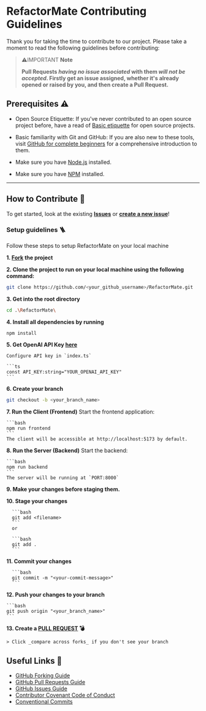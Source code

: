 # RefactorMate Contributing Guidelines

Thank you for taking the time to contribute to our project. Please take a moment to read the following guidelines before contributing:

> ⚠️IMPORTANT **Note**
>
> **Pull Requests _having no issue associated_ with them _will not be accepted_. Firstly get an issue assigned, whether it's already opened or raised by you, and then create a Pull Request.**

## Prerequisites ⚠️

- Open Source Etiquette: If you've never contributed to an open source project before, have a read of [Basic etiquette](https://developer.mozilla.org/en-US/docs/MDN/Community/Open_source_etiquette) for open source projects.

- Basic familiarity with Git and GitHub: If you are also new to these tools, visit [GitHub for complete beginners](https://developer.mozilla.org/en-US/docs/MDN/Contribute/GitHub_beginners) for a comprehensive introduction to them.

- Make sure you have [Node.js](https://nodejs.org/) installed.
- Make sure you have [NPM](https://docs.npmjs.com/downloading-and-installing-node-js-and-npm) installed.

---

## How to Contribute 🤔

To get started, look at the existing [**Issues**](https://github.com/harmeetsingh11/RefactorMate/issues) or [**create a new issue**](https://github.com/harmeetsingh11/RefactorMate/issues/new/choose)!

### Setup guidelines 🪜
Follow these steps to setup RefactorMate on your local machine

**1. [Fork](https://github.com/harmeetsingh11/RefactorMate/fork) the project**
   
**2. Clone the project to run on your local machine using the following command:**

   ```sh
   git clone https://github.com/<your_github_username>/RefactorMate.git
   ```

**3. Get into the root directory**

   ```sh
   cd .\RefactorMate\
   ```

**4. Install all dependencies by running**

   ```sh
   npm install
   ```
**5. Get OpenAI API Key [here](https://openai.com/product)**

    Configure API key in `index.ts` 

    ```ts
    const API_KEY:string="YOUR_OPENAI_API_KEY"
    ```

**6. Create your branch**

   ```sh
   git checkout -b <your_branch_name>
   ```

**7. Run the Client (Frontend)**
    Start the frontend application:

    ```bash
    npm run frontend
    ```
    The client will be accessible at http://localhost:5173 by default.


**8. Run the Server (Backend)**
    Start the backend:

    ```bash
    npm run backend
    ```
    The server will be running at `PORT:8000`

**9. Make your changes before staging them.**

**10. Stage your changes**

      ```bash
      git add <filename>
      ```
      or

      ```bash
      git add .
      ```

**11. Commit your changes**

      ```bash
      git commit -m "<your-commit-message>"
      ```

**12. Push your changes to your branch**

    ```bash
    git push origin "<your_branch_name>"
    ```

**13. Create a [PULL REQUEST](https://github.com/harmeetsingh11/RefactorMate/compare) 💣**

    > Click _compare across forks_ if you don't see your branch


## Useful Links 🔗

- [GitHub Forking Guide](https://docs.github.com/en/get-started/quickstart/fork-a-repo)
- [GitHub Pull Requests Guide](https://docs.github.com/en/pull-requests/collaborating-with-pull-requests/proposing-changes-to-your-work-with-pull-requests/about-pull-requests)
- [GitHub Issues Guide](https://docs.github.com/en/issues/tracking-your-work-with-issues/about-issues)
- [Contributor Covenant Code of Conduct](https://www.contributor-covenant.org/version/2/1/code_of_conduct/)
- [Conventional Commits](https://www.conventionalcommits.org/en/v1.0.0/)

